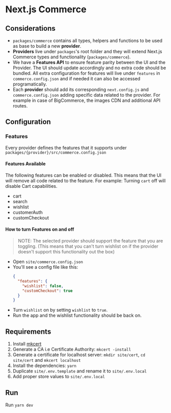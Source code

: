 # Next.js Commerce

## Considerations

- `packages/commerce` contains all types, helpers and functions to be used as base to build a new **provider**.
- **Providers** live under `packages`'s root folder and they will extend Next.js Commerce types and functionality (`packages/commerce`).
- We have a **Features API** to ensure feature parity between the UI and the Provider. The UI should update accordingly and no extra code should be bundled. All extra configuration for features will live under `features` in `commerce.config.json` and if needed it can also be accessed programatically.
- Each **provider** should add its corresponding `next.config.js` and `commerce.config.json` adding specific data related to the provider. For example in case of BigCommerce, the images CDN and additional API routes.

## Configuration

### Features

Every provider defines the features that it supports under `packages/{provider}/src/commerce.config.json`

#### Features Available

The following features can be enabled or disabled. This means that the UI will remove all code related to the feature.
For example: Turning `cart` off will disable Cart capabilities.

- cart
- search
- wishlist
- customerAuth
- customCheckout

#### How to turn Features on and off

> NOTE: The selected provider should support the feature that you are toggling. (This means that you can't turn wishlist on if the provider doesn't support this functionality out the box)

- Open `site/commerce.config.json`
- You'll see a config file like this:
  ```json
  {
    "features": {
      "wishlist": false,
      "customCheckout": true
    }
  }
  ```
- Turn `wishlist` on by setting `wishlist` to `true`.
- Run the app and the wishlist functionality should be back on.

## Requirements

1. Install [mkcert](https://github.com/FiloSottile/mkcert#installation)
2. Generate a CA i.e Certificate Authority: `mkcert -install`
3. Generate a certificate for localhost server: `mkdir site/cert`, `cd site/cert` and `mkcert localhost`
4. Install the dependencies: `yarn`
5. Duplicate `site/.env.template` and rename it to `site/.env.local`
6. Add proper store values to `site/.env.local`

## Run

Run `yarn dev`
